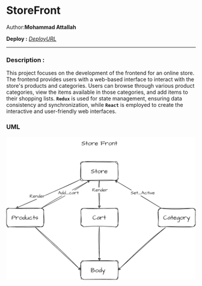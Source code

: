 # StoreFront

Author:**Mohammad Attallah**

**Deploy :** [*DeployURL*](https://dapper-longma-5d01dd.netlify.app)

---

### **Description :** 

This project focuses on the development of the frontend for an online store. The frontend provides users with a web-based interface to interact with the store's products and categories. Users can browse through various product categories, view the items available in those categories, and add items to their shopping lists.  **`Redux`** is used for state management, ensuring data consistency and synchronization, while  **`React`** is employed to create the interactive and user-friendly web interfaces. 


### **UML**

![UML](./storefront.jpg)


